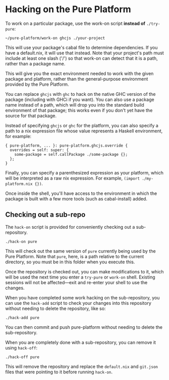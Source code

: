 Hacking on the Pure Platform
==============================

To work on a particular package, use the work-on script **instead of** `./try-pure`:

```
~/pure-platform/work-on ghcjs ./your-project
```

This will use your package's cabal file to determine dependencies.  If you have a default.nix, it will use that instead.  Note that your project's path must include at least one slash ('/') so that work-on can detect that it is a path, rather than a package name.

This will give you the exact environment needed to work with the given package and platform, rather than the general-purpose environment provided by the Pure Platform.

You can replace `ghcjs` with `ghc` to hack on the native GHC version of the package (including with GHCi if you want).  You can also use a package name instead of a path, which will drop you into the standard build environment of that package; this works even if you don't yet have the source for that package.

Instead of specifying `ghcjs` or `ghc` for the platform, you can also specify a path to a nix expression file whose value represents a Haskell environment, for example:

```
{ pure-platform, ... }: pure-platform.ghcjs.override {
  overrides = self: super: {
    some-package = self.callPackage ./some-package {};
  };
}
```

Finally, you can specify a parenthesized expression as your platform, which will be interpreted as a raw nix expression.  For example, `(import ./my-platform.nix {})`.

Once inside the shell, you'll have access to the environment in which the package is built with a few more tools (such as cabal-install) added.

Checking out a sub-repo
-----------------------

The `hack-on` script is provided for conveniently checking out a sub-repository.

```
./hack-on pure
```

This will check out the same version of `pure` currently being used by the Pure Platform.  Note that `pure`, here, is a path relative to the current directory, so you must be in this folder when you execute this.

Once the repository is checked out, you can make modifications to it, which will be used the next time you enter a `try-pure` or `work-on` shell.  Existing sessions will not be affected—exit and re-enter your shell to use the changes.

When you have completed some work hacking on the sub-repository, you can use the `hack-add` script to check your changes into this repository without needing to delete the repository, like so:

```
./hack-add pure
```

You can then commit and push pure-platform without needing to delete the sub-repository.

When you are completely done with a sub-repository, you can remove it using `hack-off`:

```
./hack-off pure
```

This will remove the repository and replace the `default.nix` and `git.json` files that were pointing to it before running `hack-on`.

